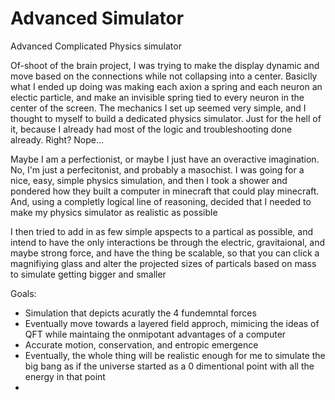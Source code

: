 # Advanced Simulator

Advanced Complicated Physics simulator

Of-shoot of the brain project, I was trying to make the display dynamic and move based on the connections while not collapsing into a center. Basiclly what I ended up doing was making each axion a spring and each neuron an electic particle, and make an invisible spring tied to every neuron in the center of the screen. The mechanics I set up seemed very simple, and I thought to myself to build a dedicated physics simulator. Just for the hell of it, because I already had most of the logic and troubleshooting done already. Right? Nope...

Maybe I am a perfectionist, or maybe I just have an overactive imagination. No, I'm just a perfecitonist, and probably a masochist. I was going for a nice, easy, simple physics simulation, and then I took a shower and pondered how they built a computer in minecraft that could play minecraft. And, using a completly logical line of reasoning, decided that I needed to make my physics simulator as realistic as possible

I then tried to add in as few simple apspects to a partical as possible, and intend to have the only interactions be through the electric, gravitaional, and maybe strong force, and have the thing be scalable, so that you can click a magnifiying glass and alter the projected sizes of particals based on mass to simulate getting bigger and smaller


Goals:
- Simulation that depicts acuratly the 4 fundemntal forces
- Eventually move towards a layered field approch, mimicing the ideas of QFT while maintaing the onmipotant advantages of a computer
- Accurate motion, conservation, and entropic emergence
- Eventually, the whole thing will be realistic enough for me to simulate the big bang as if the universe started as a 0 dimentional point with all the energy in that point
- 
